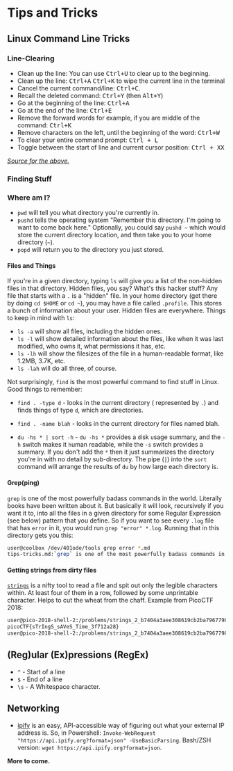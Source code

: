 # Tips and Tricks

## Linux Command Line Tricks

### Line-Clearing

- Clean up the line: You can use <kbd>Ctrl+U</kbd> to clear up to the beginning.
- Clean up the line: <kbd>Ctrl+A</kbd> <kbd>Ctrl+K</kbd> to wipe the current line in the terminal
- Cancel the current command/line: <kbd>Ctrl+C</kbd>.
- Recall the deleted command: <kbd>Ctrl+Y</kbd> (then <kbd>Alt+Y</kbd>)
- Go at the beginning of the line: <kbd>Ctrl+A</kbd>
- Go at the end of the line: <kbd>Ctrl+E</kbd>
- Remove the forward words for example, if you are middle of the command: <kbd>Ctrl+K</kbd>
- Remove characters on the left, until the beginning of the word: <kbd>Ctrl+W</kbd>
- To clear your entire command prompt: <kbd>Ctrl + L</kbd>
- Toggle between the start of line and current cursor position: <kbd>Ctrl + XX</kbd>

*[Source for the above.](https://stackoverflow.com/a/16687377/5000626)*

### Finding Stuff
### Where am I? 
- `pwd` will tell you what directory you're currently in. 
- `pushd` tells the operating system "Remember this directory. I'm going to want to come back here." Optionally, you could say `pushd ~` which would store the current directory location, and then take you to your home directory (`~`). 
- `popd` will return you to the directory you just stored. 


#### Files and Things
If you're in a given directory, typing `ls` will give you a list of the non-hidden files in that directory. Hidden files, you say? What's this hacker stuff? Any file that starts with a `.` is a "hidden" file. In your home directory (get there by doing `cd $HOME` or `cd ~`), you may have a file called `.profile`. This stores a bunch of information about your user. Hidden files are everywhere. Things to keep in mind with `ls`: 
- `ls -a` will show all files, including the hidden ones. 
- `ls -l` will show detailed information about the files, like when it was last modified, who owns it, what permissions it has, etc. 
- `ls -lh` will show the filesizes of the file in a human-readable format, like 1.2MB, 3.7K, etc.
- `ls -lah` will do all three, of course. 

Not surprisingly, `find` is the most powerful command to find stuff in Linux. Good things to remember: 
- `find . -type d` - looks in the current directory ( represented by `.`) and finds things of type `d`, which are directories. 
- `find . -name blah` - looks in the current directory for files named blah.

- `du -hs * | sort -h` - `du -hs *` provides a `d`isk `u`sage summary, and the `-h` switch makes it `h`uman readable, while the `-s` switch provides a summary. If you don't add the `*` then it just summarizes the directory you're in with no detail by sub-directory. The pipe (`|`) into the `sort` command will arrange the results of `du` by how large each directory is. 

#### Grep(ping)
`grep` is one of the most powerfully badass commands in the world. Literally books have been written about it. But basically it will look, recursively if you want it to, into all the files in a given directory for some Regular Expression (see below) pattern that you define. So if you want to see every `.log` file that has `error` in it, you would run `grep "error" *.log`. Running that in this directory gets you this:

```bash
user@coolbox /dev/401ode/tools grep error *.md
tips-tricks.md:`grep` is one of the most powerfully badass commands in the world. Literally books have been written about it. But basically it will look, recursively if you want it to, into all the files in a given directory for some Regular Expression (see below) pattern that you define. So if you want to see every `.log` file that has `error` in it, you would run `grep "error" *.log`. Running that in this directory gets you this:

```

#### Getting strings from dirty files

[`strings`](https://linux.die.net/man/1/strings) is a nifty tool to read a file and spit out only the legible characters within. At least four of them in a row, followed by some unprintable character. Helps to cut the wheat from the chaff. Example from PicoCTF 2018:

```bash
user@pico-2018-shell-2:/problems/strings_2_b7404a3aee308619cb2ba79677989960$ strings strings | grep pico
picoCTF{sTrIngS_sAVeS_Time_3f712a28}
user@pico-2018-shell-2:/problems/strings_2_b7404a3aee308619cb2ba79677989960$
```


## (Reg)ular (Ex)pressions (RegEx)

- `^` - Start of a line
- `$` - End of a line
- `\s` - A Whitespace character. 

## Networking 

- [ipify](https://ipify.org) is an easy, API-accessible way of figuring out what your external IP address is. So, in Powershell: `Invoke-WebRequest "https://api.ipify.org?format=json" -UseBasicParsing`. Bash/ZSH version: `wget https://api.ipify.org?format=json`. 

**More to come.**
